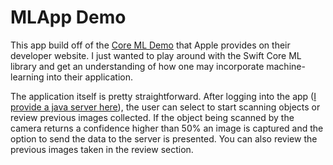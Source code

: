 # MLApp Demo
This app build off of the [Core ML Demo](https://developer.apple.com/machine-learning/) that Apple provides on their developer website.
I just wanted to play around with the Swift Core ML library and get an understanding of how one
may incorporate machine-learning into their application.

The application itself is pretty straightforward. After logging into the app ([I provide a java server here](https://google.com)),
the user can select to start scanning objects or review previous images collected. If the object being scanned by the camera returns
a confidence higher than 50% an image is captured and the option to send the data to the server is presented. You can also review the previous images taken in the review section.
